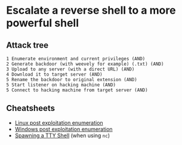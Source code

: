 # Escalate a reverse shell to a more powerful shell

## Attack tree

```text
1 Enumerate environment and current privileges (AND)
2 Generate backdoor (with weevely for example) (.txt) (AND)
3 Upload to any server (with a direct URL) (AND)
4 Download it to target server (AND)
5 Rename the backdoor to original extension (AND)
5 Start listener on hacking machine (AND)
5 Connect to hacking machine from target server (AND)
```

## Cheatsheets

* [Linux post exploitation enumeration](cheatsheets:docs/enumeration/linux-post)
* [Windows post exploitation enumeration](cheatsheets:docs/enumeration/windows-post)
* [Spawning a TTY Shell](https://netsec.ws/?p=337) (when using `nc`)

